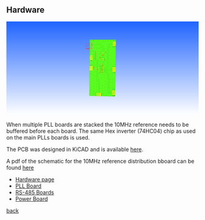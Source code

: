 ## Hardware

![Reference distribution PCB](../images/clock_dist.png)

When multiple PLL boards are stacked the 10MHz reference needs to be buffered before each board. The same Hex inverter (74HC04) chip as used on the main PLLs boards is used. 


The PCB was designed in KiCAD and is available [here](https://github.com/adrian-mckernan/Hardware/blob/main/clock_dist_v4/).

A pdf of the schematic for the 10MHz reference distribution bboard can be found [here](https://github.com/adrian-mckernan/Hardware/blob/main/clock_dist_v4/sch/clock_dist.pdf) 


- [Hardware page](Hardware.html)
- [PLL Board](PLL_board.html) 
- [RS-485 Boards](RS485_board.html)
- [Power Board](Power_board.html)

[back](../)